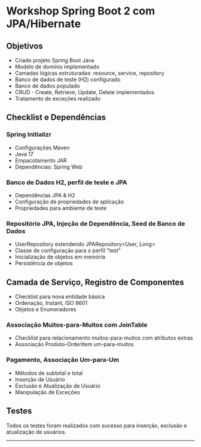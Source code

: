 # Workshop Spring Boot 2 com JPA/Hibernate

## Objetivos

- Criado projeto Spring Boot Java
- Modelo de domínio implementado
- Camadas lógicas estruturadas: resource, service, repository
- Banco de dados de teste (H2) configurado
- Banco de dados populado
- CRUD - Create, Retrieve, Update, Delete implementados
- Tratamento de exceções realizado

## Checklist e Dependências

### Spring Initializr

- Configurações Maven
- Java 17
- Empacotamento JAR
- Dependências: Spring Web

### Banco de Dados H2, perfil de teste e JPA

- Dependências JPA & H2
- Configuração de propriedades de aplicação
- Propriedades para ambiente de teste

### Repositório JPA, Injeção de Dependência, Seed de Banco de Dados

- UserRepository estendendo JPARepository<User, Long>
- Classe de configuração para o perfil "test"
- Inicialização de objetos em memória
- Persistência de objetos

## Camada de Serviço, Registro de Componentes

- Checklist para nova entidade básica
- Ordenação, Instant, ISO 8601
- Objetos e Enumeradores

### Associação Muitos-para-Muitos com JoinTable

- Checklist para relacionamento muitos-para-muitos com atributos extras
- Associação Produto-OrderItem um-para-muitos

### Pagamento, Associação Um-para-Um

- Métodos de subtotal e total
- Inserção de Usuário
- Exclusão e Atualização de Usuário
- Manipulação de Exceções

## Testes

Todos os testes foram realizados com sucesso para inserção, exclusão e atualização de usuários.

---
